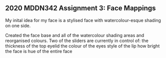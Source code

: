 ## 2020 MDDN342 Assignment 3: Face Mappings

My inital idea for my face is a stylised face with watercolour-esque shading on one side.

Created the face base and all of the watercolour shading areas and reorganised colours.
Two of the sliders are currently in control of:
  the thickness of the top eyelid
  the colour of the eyes
  style of the lip
  how bright the face is
  hue of the entire face
